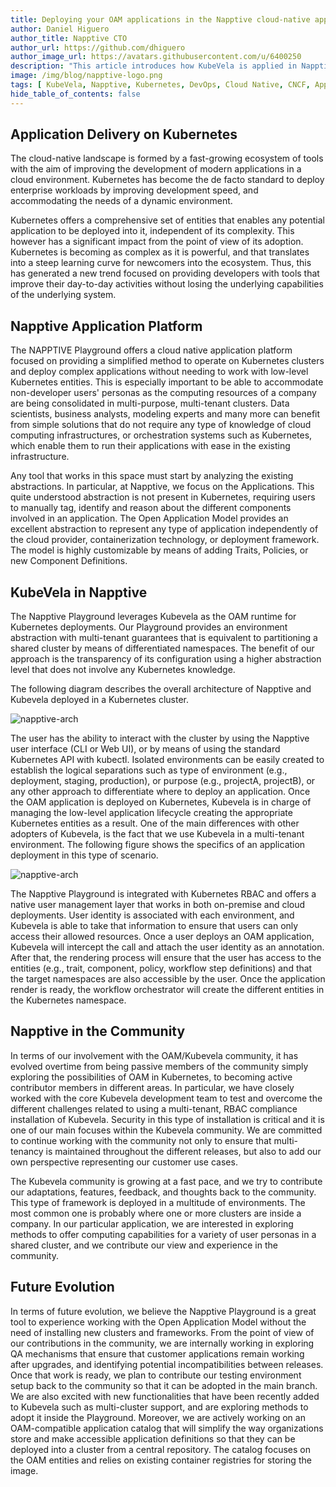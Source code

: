 ```yaml
---
title: Deploying your OAM applications in the Napptive cloud-native application platform
author: Daniel Higuero
author_title: Napptive CTO
author_url: https://github.com/dhiguero
author_image_url: https://avatars.githubusercontent.com/u/6400250
description: "This article introduces how KubeVela is applied in Napptive to build cloud-native application platform."
image: /img/blog/napptive-logo.png
tags: [ KubeVela, Napptive, Kubernetes, DevOps, Cloud Native, CNCF, Application delivery, Open Application Model]
hide_table_of_contents: false
---
```


## Application Delivery on Kubernetes

The cloud-native landscape is formed by a fast-growing ecosystem of tools with the aim of improving the development of modern applications in a cloud environment. Kubernetes has become the de facto standard to deploy enterprise workloads by improving development speed, and accommodating the needs of a dynamic environment.

Kubernetes offers a comprehensive set of entities that enables any potential application to be deployed into it, independent of its complexity. This however has a significant impact from the point of view of its adoption. Kubernetes is becoming as complex as it is powerful, and that translates into a steep learning curve for newcomers into the ecosystem. Thus, this has generated a new trend focused on providing developers with tools that improve their day-to-day activities without losing the underlying capabilities of the underlying system.

## Napptive Application Platform

The NAPPTIVE Playground offers a cloud native application platform focused on providing a simplified method to operate on Kubernetes clusters and deploy complex applications without needing to work with low-level Kubernetes entities. This is especially important to be able to accommodate non-developer users' personas as the computing resources of a company are being consolidated in multi-purpose, multi-tenant clusters. Data scientists, business analysts, modeling experts and many more can benefit from simple solutions that do not require any type of knowledge of cloud computing infrastructures, or orchestration systems such as Kubernetes, which enable them to run their applications with ease in the existing infrastructure.

Any tool that works in this space must start by analyzing the existing abstractions. In particular, at Napptive, we focus on the Applications. This quite understood abstraction is not present in Kubernetes, requiring users to manually tag, identify and reason about the different components involved in an application. The Open Application Model provides an excellent abstraction to represent any type of application independently of the cloud provider, containerization technology, or deployment framework. The model is highly customizable by means of adding Traits, Policies, or new Component Definitions.

## KubeVela in Napptive

The Napptive Playground leverages Kubevela as the OAM runtime for Kubernetes deployments. Our Playground provides an environment abstraction with multi-tenant guarantees that is equivalent to partitioning a shared cluster by means of differentiated namespaces. The benefit of our approach is the transparency of its configuration using a higher abstraction level that does not involve any Kubernetes knowledge.

The following diagram describes the overall architecture of Napptive and Kubevela deployed in a Kubernetes cluster.

![napptive-arch](/img/blog/kubevela-napptive-1.png)

The user has the ability to interact with the cluster by using the Napptive user interface (CLI or Web UI), or by means of using the standard Kubernetes API with kubectl. Isolated environments can be easily created to establish the logical separations such as type of environment (e.g., deployment, staging, production), or purpose (e.g., projectA, projectB), or any other approach to differentiate where to deploy an application. Once the OAM application is deployed on Kubernetes, Kubevela is in charge of managing the low-level application lifecycle creating the appropriate Kubernetes entities as a result. One of the main differences with other adopters of Kubevela, is the fact that we use Kubevela in a multi-tenant environment. The following figure shows the specifics of an application deployment in this type of scenario.

![napptive-arch](/img/blog/kubevela-napptive-2.png) 

The Napptive Playground is integrated with Kubernetes RBAC and offers a native user management layer that works in both on-premise and cloud deployments. User identity is associated with each environment, and Kubevela is able to take that information to ensure that users can only access their allowed resources. Once a user deploys an OAM application, Kubevela will intercept the call and attach the user identity as an annotation. After that, the rendering process will ensure that the user has access to the entities (e.g., trait, component, policy, workflow step definitions) and that the target namespaces are also accessible by the user. Once the application render is ready, the workflow orchestrator will create the different entities in the Kubernetes namespace.

## Napptive in the Community

In terms of our involvement with the OAM/Kubevela community, it has evolved overtime from being passive members of the community simply exploring the possibilities of OAM in Kubernetes, to becoming active contributor members in different areas. In particular, we have closely worked with the core Kubevela development team to test and overcome the different challenges related to using a multi-tenant, RBAC compliance installation of Kubevela. Security in this type of installation is critical and it is one of our main focuses within the Kubevela community.  We are committed to continue working with the community not only to ensure that multi-tenancy is maintained throughout the different releases, but also to add our own perspective representing our customer use cases.

The Kubevela community is growing at a fast pace, and we try to contribute our adaptations, features, feedback, and thoughts back to the community. This type of framework is deployed in a multitude of environments. The most common one is probably where one or more clusters are inside a company. In our particular application, we are interested in exploring methods to offer computing capabilities for a variety of user personas in a shared cluster, and we contribute our view and experience in the community.

## Future Evolution

In terms of future evolution, we believe the Napptive Playground is a great tool to experience working with the Open Application Model without the need of installing new clusters and frameworks. From the point of view of our contributions in the community, we are internally working in exploring QA mechanisms that ensure that customer applications remain working after upgrades, and identifying potential incompatibilities between releases. Once that work is ready, we plan to contribute our testing environment setup back to the community so that it can be adopted in the main branch. We are also excited with new functionalities that have been recently added to Kubevela such as multi-cluster support, and are exploring methods to adopt it inside the Playground. Moreover, we are actively working on an OAM-compatible application catalog that will simplify the way organizations store and make accessible application definitions so that they can be deployed into a cluster from a central repository. The catalog focuses on the OAM entities and relies on existing container registries for storing the image.
